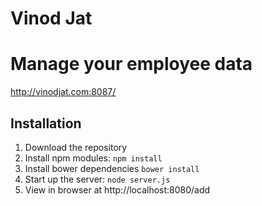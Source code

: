# Vinod Jat
# Manage your employee data
 http://vinodjat.com:8087/

## Installation
1. Download the repository
2. Install npm modules: `npm install`
3. Install bower dependencies `bower install`
4. Start up the server: `node server.js`
5. View in browser at http://localhost:8080/add

